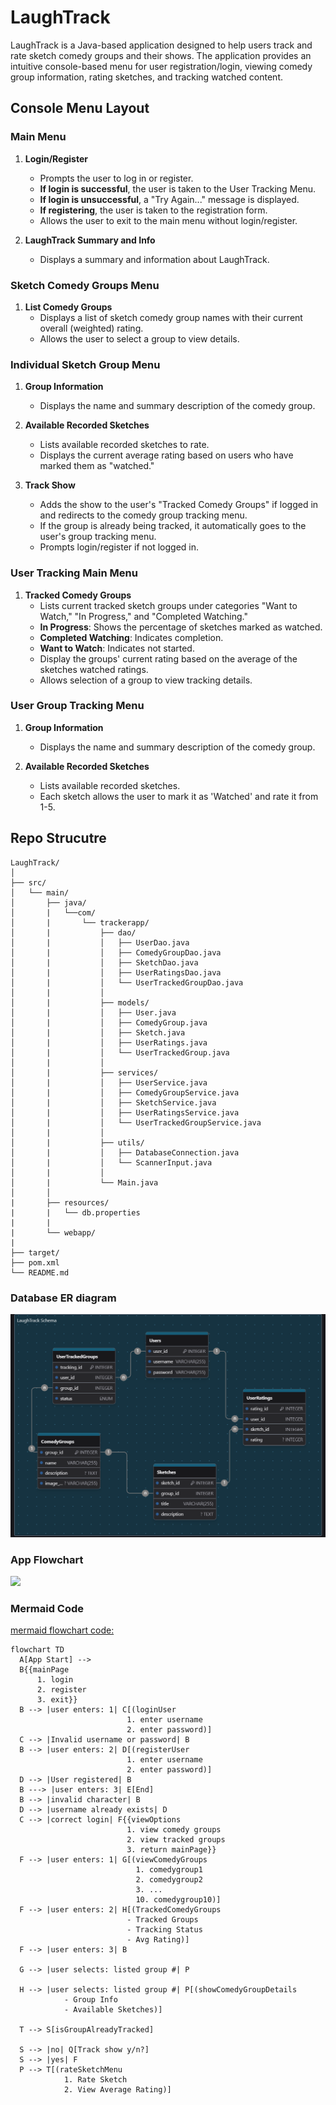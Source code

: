 # LaughTrack
LaughTrack is a Java-based application designed to help users track and rate sketch comedy groups and their shows. The application provides an intuitive console-based menu for user registration/login, viewing comedy group information, rating sketches, and tracking watched content.

## Console Menu Layout

### Main Menu

1. **Login/Register**
    - Prompts the user to log in or register.
    - **If login is successful**, the user is taken to the User Tracking Menu.
    - **If login is unsuccessful**, a "Try Again..." message is displayed.
    - **If registering**, the user is taken to the registration form.
    - Allows the user to exit to the main menu without login/register.

2. **LaughTrack Summary and Info**
    - Displays a summary and information about LaughTrack.

### Sketch Comedy Groups Menu

1. **List Comedy Groups**
    - Displays a list of sketch comedy group names with their current overall (weighted) rating.
    - Allows the user to select a group to view details.

### Individual Sketch Group Menu

1. **Group Information**
    - Displays the name and summary description of the comedy group.

2. **Available Recorded Sketches**
    - Lists available recorded sketches to rate.
    - Displays the current average rating based on users who have marked them as "watched."

3. **Track Show**
    - Adds the show to the user's "Tracked Comedy Groups" if logged in and redirects to the comedy group tracking menu.
    - If the group is already being tracked, it automatically goes to the user's group tracking menu.
    - Prompts login/register if not logged in.

### User Tracking Main Menu

1. **Tracked Comedy Groups**
    - Lists current tracked sketch groups under categories "Want to Watch," "In Progress," and "Completed Watching."
    - **In Progress**: Shows the percentage of sketches marked as watched.
    - **Completed Watching**: Indicates completion.
    - **Want to Watch**: Indicates not started.
    - Display the groups' current rating based on the average of the sketches watched ratings.
    - Allows selection of a group to view tracking details.

### User Group Tracking Menu

1. **Group Information**
    - Displays the name and summary description of the comedy group.

2. **Available Recorded Sketches**
    - Lists available recorded sketches.
    - Each sketch allows the user to mark it as 'Watched' and rate it from 1-5.


## Repo Strucutre

```
LaughTrack/
│
├── src/
│   └── main/
│       ├── java/
│       |   └──com/
│       |       └── trackerapp/
│       |           ├── dao/
│       |           │   ├── UserDao.java
│       |           │   ├── ComedyGroupDao.java
│       |           │   ├── SketchDao.java
│       |           │   ├── UserRatingsDao.java
│       |           │   └── UserTrackedGroupDao.java
│       |           │
│       |           ├── models/
│       |           │   ├── User.java
│       |           │   ├── ComedyGroup.java
│       |           │   ├── Sketch.java
│       |           │   ├── UserRatings.java
│       |           │   └── UserTrackedGroup.java
│       |           │
│       |           ├── services/
│       |           │   ├── UserService.java
│       |           │   ├── ComedyGroupService.java
│       |           │   ├── SketchService.java
│       |           │   ├── UserRatingsService.java
│       |           │   └── UserTrackedGroupService.java
│       |           │
│       |           ├── utils/
│       |           │   ├── DatabaseConnection.java
│       |           │   └── ScannerInput.java
│       |           │
│       |           └── Main.java
│       │
|       ├── resources/
|       |   └── db.properties
|       |
|       └── webapp/
|
├── target/
├── pom.xml
└── README.md
```

### Database ER diagram

![Er-Diagram](./images/ER-diagram.png)

### App Flowchart
[![](https://mermaid.ink/img/pako:eNq9VcFy2jAQ_RWNeqEzYGwZMPjQDgkhySHTtNAe6nBQbGFrYiSPJJNQzL9XkiGBNAmc6pO1-3b37epJWsOYJwSGcJ7zxzjDQoHp6I4BMIyGRQEmSltmoNX6AozxbL1eYMpucUrM0nyeA3KeUrZbIwcIklKpiNiZfAeQJ6o2G5vCJqtKSQQgTKNkCLwKnEcNm-anfIl769PlbBQwCRhekI_AaAcusJSPXCSfZwZ-XlO4Zkuc0-Q5E-AvwAqcvUcWVWAUNXY9_g--o5qFKfU8W7JP8R-OfgUuoguWzPaaoNt2zSbjWOO2CUYvPdop4FwQnKzMlkkldbN7I4u5ECRW9Y5XYLxeLyl5_FYoypk8MgaDBDFfEJ07Fbws5JFR2ACluT6Q5IQI3whPlYKBnURrwY3fFtxl1DAFzi2hy6PZbQs1e0vF-xiMDsDoY7Bm7jjOkeruYXm3lsb4bYFeRY1pPbhT-2uBbQCoseAEMGWpuSBUeSTzcJmCH1hp-PukfatG473c80qSa7lpd25Ev1UB-FSB2xp7dRI2asiM7-_0iChM81esW3Xn4JrN-WvPcKnx-D4nYPJAVJwRaToxqKllMImotNHD-vBsZ7nFTGqWjFfge2RdwBACqzb7OtsDrIg-bmNjuLWGqb5msCJ1yRvCykNaWpB6qjtKhz6tv1_m-AyXROiTcDB-Qwo24YIIfVASffWvrRWqjOjrCYb6N8Hi4Q7esY3G4VLxyYrFMFSiJE2o20wzGM5xLvWqLBLNYURxKvDilfUioYqLZ2POcUL0cg3VqjBPjrnJdIGYszlNjb0UuTZnShUybLeN20mpysp7R0u_LWli3qdsOei1e6jXx8gnvcDHXd9P4ntv0J-jjjdPAtdDGG42TVhg9pvzxY64XpoiTzBEQccZdD0fdZGHXDfwmnAFQx85gx7y-36Ael4n8Ds6xR8b7zr9QTDoG2QwCNyu22tCYpu7qR9P-4Zu_gLlhBH9?type=png)](https://mermaid.live/edit#pako:eNq9VcFy2jAQ_RWNeqEzYGwZMPjQDgkhySHTtNAe6nBQbGFrYiSPJJNQzL9XkiGBNAmc6pO1-3b37epJWsOYJwSGcJ7zxzjDQoHp6I4BMIyGRQEmSltmoNX6AozxbL1eYMpucUrM0nyeA3KeUrZbIwcIklKpiNiZfAeQJ6o2G5vCJqtKSQQgTKNkCLwKnEcNm-anfIl769PlbBQwCRhekI_AaAcusJSPXCSfZwZ-XlO4Zkuc0-Q5E-AvwAqcvUcWVWAUNXY9_g--o5qFKfU8W7JP8R-OfgUuoguWzPaaoNt2zSbjWOO2CUYvPdop4FwQnKzMlkkldbN7I4u5ECRW9Y5XYLxeLyl5_FYoypk8MgaDBDFfEJ07Fbws5JFR2ACluT6Q5IQI3whPlYKBnURrwY3fFtxl1DAFzi2hy6PZbQs1e0vF-xiMDsDoY7Bm7jjOkeruYXm3lsb4bYFeRY1pPbhT-2uBbQCoseAEMGWpuSBUeSTzcJmCH1hp-PukfatG473c80qSa7lpd25Ev1UB-FSB2xp7dRI2asiM7-_0iChM81esW3Xn4JrN-WvPcKnx-D4nYPJAVJwRaToxqKllMImotNHD-vBsZ7nFTGqWjFfge2RdwBACqzb7OtsDrIg-bmNjuLWGqb5msCJ1yRvCykNaWpB6qjtKhz6tv1_m-AyXROiTcDB-Qwo24YIIfVASffWvrRWqjOjrCYb6N8Hi4Q7esY3G4VLxyYrFMFSiJE2o20wzGM5xLvWqLBLNYURxKvDilfUioYqLZ2POcUL0cg3VqjBPjrnJdIGYszlNjb0UuTZnShUybLeN20mpysp7R0u_LWli3qdsOei1e6jXx8gnvcDHXd9P4ntv0J-jjjdPAtdDGG42TVhg9pvzxY64XpoiTzBEQccZdD0fdZGHXDfwmnAFQx85gx7y-36Ael4n8Ds6xR8b7zr9QTDoG2QwCNyu22tCYpu7qR9P-4Zu_gLlhBH9)

### Mermaid Code
[mermaid flowchart code:](https://mermaid.live/edit)

```plaintext
flowchart TD
  A[App Start] --> 
  B{{mainPage
      1. login
      2. register
      3. exit}}
  B --> |user enters: 1| C[(loginUser
                          1. enter username
                          2. enter password)]
  C --> |Invalid username or password| B
  B --> |user enters: 2| D[(registerUser
                          1. enter username
                          2. enter password)]
  D --> |User registered| B
  B ---> |user enters: 3| E[End]
  B --> |invalid character| B
  D --> |username already exists| D
  C --> |correct login| F{{viewOptions
                          1. view comedy groups
                          2. view tracked groups
                          3. return mainPage}}
  F --> |user enters: 1| G[(viewComedyGroups
                            1. comedygroup1
                            2. comedygroup2
                            3. ...
                            10. comedygroup10)]
  F --> |user enters: 2| H[(TrackedComedyGroups
                          - Tracked Groups 
                          - Tracking Status
                          - Avg Rating)]
  F --> |user enters: 3| B

  G --> |user selects: listed group #| P

  H --> |user selects: listed group #| P[(showComedyGroupDetails
            - Group Info
            - Available Sketches)]

  T --> S[isGroupAlreadyTracked]

  S --> |no| Q[Track show y/n?]
  S --> |yes| F
  P --> T[(rateSketchMenu
            1. Rate Sketch
            2. View Average Rating)]
```